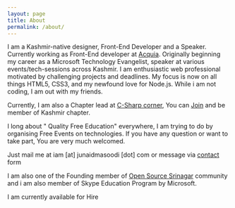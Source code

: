```yaml
---
layout: page
title: About
permalink: /about/
---
```


I am a Kashmir-native designer, Front-End Developer and a Speaker. Currently working as Front-End developer at [Acquia](http://www.acquia.com). Originally beginning my career as a Microsoft Technology Evangelist, speaker at various events/tech-sessions across Kashmir. I am enthusiastic web professional motivated by challenging projects and deadlines. My focus is now on all things HTML5, CSS3, and my newfound love for Node.js. While i am not coding, I am out with my friends.

Currently, I am also a Chapter lead at [C-Sharp corner](http://www.c-sharpcorner.com/), You can [Join](http://www.c-sharpcorner.com/Chapters/18/kashmir-chapter.aspx) and be member of Kashmir chapter.

I long about " Quality Free Education" everywhere, I am trying to do by organising Free Events on technologies. If you have any question or want to take part, You are very much welcomed.

Just mail me at iam [at] junaidmasoodi [dot] com or message via [contact](/contact) form

I am also one of the Founding member of [Open Source Srinagar](http://www.opensourcesrinagar.org) community and i am also member of Skype Education Program by Microsoft.


<div class="hire"> <p>I am currently available for Hire</p> </div>

